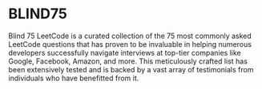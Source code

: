 # BLIND75

Blind 75 LeetCode is a curated collection of the 75 most commonly asked LeetCode questions that has proven to be invaluable in helping numerous developers successfully navigate interviews at top-tier companies like Google, Facebook, Amazon, and more. This meticulously crafted list has been extensively tested and is backed by a vast array of testimonials from individuals who have benefitted from it. 
